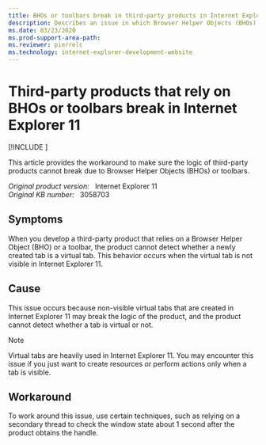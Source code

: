 ```yaml
---
title: BHOs or toolbars break in third-party products in Internet Explorer 11
description: Describes an issue in which Browser Helper Objects (BHOs) and toolbars do not work correctly in third-party products in Internet Explorer 11.
ms.date: 03/23/2020
ms.prod-support-area-path: 
ms.reviewer: pierrelc
ms.technology: internet-explorer-development-website
---
```

# Third-party products that rely on BHOs or toolbars break in Internet Explorer 11

[!INCLUDE [](../includes/browsers-important.md)]

This article provides the workaround to make sure the logic of third-party products cannot break due to Browser Helper Objects (BHOs) or toolbars.

_Original product version:_ &nbsp; Internet Explorer 11  
_Original KB number:_ &nbsp; 3058703

## Symptoms

When you develop a third-party product that relies on a Browser Helper Object (BHO) or a toolbar, the product cannot detect whether a newly created tab is a virtual tab. This behavior occurs when the virtual tab is not visible in Internet Explorer 11.

## Cause

This issue occurs because non-visible virtual tabs that are created in Internet Explorer 11 may break the logic of the product, and the product cannot detect whether a tab is virtual or not.

> [!NOTE]
> Virtual tabs are heavily used in Internet Explorer 11. You may encounter this issue if you just want to create resources or perform actions only when a tab is visible.

## Workaround

To work around this issue, use certain techniques, such as relying on a secondary thread to check the window state about 1 second after the product obtains the handle.
